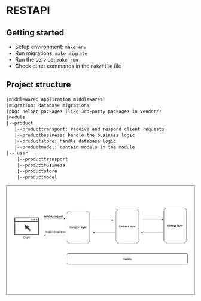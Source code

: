 # RESTAPI

## Getting started
- Setup environment: `make env`
- Run migrations: `make migrate`
- Run the service: `make run`
- Check other commands in the `Makefile` file

## Project structure
```
|middleware: application middlewares
|migration: database migrations
|pkg: helper packages (like 3rd-party packages in vendor/)
|module
|--product
   |--producttransport: receive and respond client requests 
   |--productbusiness: handle the business logic
   |--productstore: handle database logic
   |--productmodel: contain models in the module
|--`user`
    |--producttransport
    |--productbusiness
    |--productstore
    |--productmodel
```
![project-struture](./project-structure.jpg)